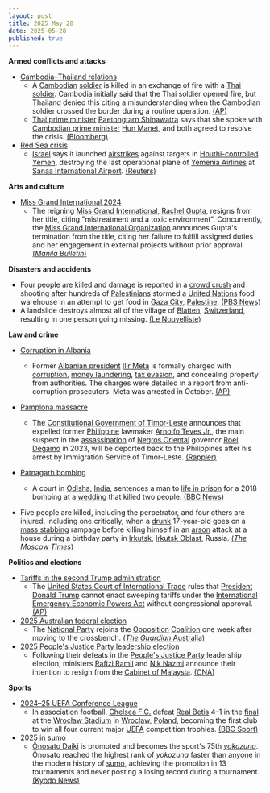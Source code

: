 ```yaml
---
layout: post
title: 2025 May 28
date: 2025-05-28
published: true
---
```



**Armed conflicts and attacks**

* [Cambodia–Thailand relations](https://en.wikipedia.org/wiki/Cambodia%E2%80%93Thailand_relations "Cambodia–Thailand relations")
  + A [Cambodian](https://en.wikipedia.org/wiki/Cambodia "Cambodia") [soldier](https://en.wikipedia.org/wiki/Royal_Cambodian_Armed_Forces "Royal Cambodian Armed Forces") is killed in an exchange of fire with a [Thai](https://en.wikipedia.org/wiki/Thailand "Thailand") [soldier](https://en.wikipedia.org/wiki/Royal_Thai_Armed_Forces "Royal Thai Armed Forces"). Cambodia initially said that the Thai soldier opened fire, but Thailand denied this citing a misunderstanding when the Cambodian soldier crossed the border during a routine operation. [(AP)](https://apnews.com/article/thailand-cambodia-soldiers-border-clash-a4b8547559ff1fe493bdac60aad008eb)
  + [Thai prime minister](https://en.wikipedia.org/wiki/Prime_Minister_of_Thailand "Prime Minister of Thailand") [Paetongtarn Shinawatra](https://en.wikipedia.org/wiki/Paetongtarn_Shinawatra "Paetongtarn Shinawatra") says that she spoke with [Cambodian prime minister](https://en.wikipedia.org/wiki/Prime_Minister_of_Cambodia "Prime Minister of Cambodia") [Hun Manet](https://en.wikipedia.org/wiki/Hun_Manet "Hun Manet"), and both agreed to resolve the crisis. [(Bloomberg)](https://www.bloomberg.com/news/articles/2025-05-28/thai-cambodian-soldiers-exchange-fire-at-disputed-border-area)
* [Red Sea crisis](https://en.wikipedia.org/wiki/Red_Sea_crisis "Red Sea crisis")
  + [Israel](https://en.wikipedia.org/wiki/Israel "Israel") says it launched [airstrikes](https://en.wikipedia.org/wiki/Airstrike "Airstrike") against targets in [Houthi-controlled Yemen](https://en.wikipedia.org/wiki/Houthi-controlled_territory_of_Yemen "Houthi-controlled territory of Yemen"), destroying the last operational plane of [Yemenia Airlines](https://en.wikipedia.org/wiki/Yemenia_Airlines "Yemenia Airlines") at [Sanaa International Airport](https://en.wikipedia.org/wiki/Sanaa_International_Airport "Sanaa International Airport"). [(Reuters)](https://www.reuters.com/world/middle-east/israel-says-it-has-hit-houthi-targets-including-last-plane-sanaa-airport-2025-05-28/)

**Arts and culture**

* [Miss Grand International 2024](https://en.wikipedia.org/wiki/Miss_Grand_International_2024 "Miss Grand International 2024")
  + The reigning [Miss Grand International](https://en.wikipedia.org/wiki/Miss_Grand_International "Miss Grand International"), [Rachel Gupta](https://en.wikipedia.org/wiki/Rachel_Gupta "Rachel Gupta"), resigns from her title, citing "mistreatment and a toxic environment". Concurrently, the [Miss Grand International Organization](https://en.wikipedia.org/wiki/Miss_Grand_International_%28company%29 "Miss Grand International (company)") announces Gupta's termination from the title, citing her failure to fulfill assigned duties and her engagement in external projects without prior approval. [(*Manila Bulletin*)](https://mb.com.ph/2025/05/28/miss-grand-international-2024-rachel-gupta-steps-down-promises-to-return-crown)

**Disasters and accidents**

* Four people are killed and damage is reported in a [crowd crush](https://en.wikipedia.org/wiki/Crowd_crush "Crowd crush") and shooting after hundreds of [Palestinians](https://en.wikipedia.org/wiki/Palestinian "Palestinian") stormed a [United Nations](https://en.wikipedia.org/wiki/United_Nations "United Nations") food warehouse in an attempt to get food in [Gaza City](https://en.wikipedia.org/wiki/Gaza_City "Gaza City"), [Palestine](https://en.wikipedia.org/wiki/Palestine "Palestine"). [(PBS News)](https://www.pbs.org/newshour/world/1-killed-dozens-wounded-when-crowd-was-fired-upon-at-chaotic-gaza-aid-site-health-officials-say)
* A landslide destroys almost all of the village of [Blatten](https://en.wikipedia.org/wiki/Blatten_%28L%C3%B6tschen%29 "Blatten (Lötschen)"), [Switzerland](https://en.wikipedia.org/wiki/Switzerland "Switzerland"), resulting in one person going missing. [(Le Nouvelliste)](https://www.lenouvelliste.ch/valais/haut-valais/une-grande-partie-du-village-de-blatten-rayee-de-la-carte-on-a-perdu-notre-village-pas-notre-coeur-revivez-notre-direct-1454317)

**Law and crime**

* [Corruption in Albania](https://en.wikipedia.org/wiki/Corruption_in_Albania "Corruption in Albania")
  + Former [Albanian president](https://en.wikipedia.org/wiki/President_of_Albania "President of Albania") [Ilir Meta](https://en.wikipedia.org/wiki/Ilir_Meta "Ilir Meta") is formally charged with [corruption](https://en.wikipedia.org/wiki/Corruption "Corruption"), [money laundering](https://en.wikipedia.org/wiki/Money_laundering "Money laundering"), [tax evasion](https://en.wikipedia.org/wiki/Tax_evasion "Tax evasion"), and concealing property from authorities. The charges were detailed in a report from anti-corruption prosecutors. Meta was arrested in October. [(AP)](https://apnews.com/article/albania-corruption-former-president-ilir-meta-charged-8fb2c1d9ab32d9983c2114d6426bb227)
* [Pamplona massacre](https://en.wikipedia.org/wiki/Pamplona_massacre "Pamplona massacre")
  + The [Constitutional Government of Timor-Leste](https://en.wikipedia.org/wiki/Constitutional_Government_of_Timor-Leste "Constitutional Government of Timor-Leste") announces that expelled former [Philippine](https://en.wikipedia.org/wiki/Philippine "Philippine") lawmaker [Arnolfo Teves Jr.](https://en.wikipedia.org/wiki/Arnolfo_Teves_Jr. "Arnolfo Teves Jr."), the main suspect in the [assassination](https://en.wikipedia.org/wiki/Pamplona_massacre "Pamplona massacre") of [Negros Oriental](https://en.wikipedia.org/wiki/Negros_Oriental "Negros Oriental") governor [Roel Degamo](https://en.wikipedia.org/wiki/Roel_Degamo "Roel Degamo") in 2023, will be deported back to the Philippines after his arrest by Immigration Service of Timor-Leste. [(Rappler)](https://www.rappler.com/philippines/timor-leste-arrest-arnie-teves-may-2025/)
* [Patnagarh bombing](https://en.wikipedia.org/wiki/Patnagarh_bombing "Patnagarh bombing")
  + A court in [Odisha](https://en.wikipedia.org/wiki/Odisha "Odisha"), [India](https://en.wikipedia.org/wiki/India "India"), sentences a man to [life in prison](https://en.wikipedia.org/wiki/Life_in_prison "Life in prison") for a 2018 bombing at a [wedding](https://en.wikipedia.org/wiki/Wedding "Wedding") that killed two people. [(BBC News)](https://www.bbc.com/news/articles/c071myeve25o)

* Five people are killed, including the perpetrator, and four others are injured, including one critically, when a [drunk](https://en.wikipedia.org/wiki/Drunk "Drunk") 17-year-old goes on a [mass stabbing](https://en.wikipedia.org/wiki/Mass_stabbing "Mass stabbing") rampage before killing himself in an [arson](https://en.wikipedia.org/wiki/Arson "Arson") attack at a house during a birthday party in [Irkutsk](https://en.wikipedia.org/wiki/Irkutsk "Irkutsk"), [Irkutsk Oblast](https://en.wikipedia.org/wiki/Irkutsk_Oblast "Irkutsk Oblast"), Russia. [(*The Moscow Times*)](https://www.themoscowtimes.com/2025/05/28/teenager-kills-5-injures-4-in-drunken-stabbing-in-irkutsk-region-a89248)

**Politics and elections**

* [Tariffs in the second Trump administration](https://en.wikipedia.org/wiki/Tariffs_in_the_second_Trump_administration "Tariffs in the second Trump administration")
  + The [United States Court of International Trade](https://en.wikipedia.org/wiki/United_States_Court_of_International_Trade "United States Court of International Trade") rules that [President](https://en.wikipedia.org/wiki/President_of_the_United_States "President of the United States") [Donald Trump](https://en.wikipedia.org/wiki/Donald_Trump "Donald Trump") cannot enact sweeping tariffs under the [International Emergency Economic Powers Act](https://en.wikipedia.org/wiki/International_Emergency_Economic_Powers_Act "International Emergency Economic Powers Act") without congressional approval. [(AP)](https://apnews.com/article/trump-tariffs-trade-court-0392dbd59f548e49ad4f64254ae3f94a)
* [2025 Australian federal election](https://en.wikipedia.org/wiki/2025_Australian_federal_election "2025 Australian federal election")
  + The [National Party](https://en.wikipedia.org/wiki/National_Party_of_Australia "National Party of Australia") rejoins the [Opposition](https://en.wikipedia.org/wiki/Opposition_%28Australia%29 "Opposition (Australia)") [Coalition](https://en.wikipedia.org/wiki/Liberal-National_Coalition "Liberal-National Coalition") one week after moving to the crossbench. [(*The Guardian* Australia)](https://www.theguardian.com/australia-news/2025/may/28/liberals-and-nationals-reach-agreement-to-reunite-coalition-a-week-after-dramatic-split)
* [2025 People's Justice Party leadership election](https://en.wikipedia.org/wiki/2025_People%27s_Justice_Party_leadership_election "2025 People's Justice Party leadership election")
  + Following their defeats in the [People's Justice Party](https://en.wikipedia.org/wiki/People%27s_Justice_Party_%28Malaysia%29 "People's Justice Party (Malaysia)") leadership election, ministers [Rafizi Ramli](https://en.wikipedia.org/wiki/Rafizi_Ramli "Rafizi Ramli") and [Nik Nazmi](https://en.wikipedia.org/wiki/Nik_Nazmi "Nik Nazmi") announce their intention to resign from the [Cabinet of Malaysia](https://en.wikipedia.org/wiki/Cabinet_of_Malaysia "Cabinet of Malaysia"). [(CNA)](https://www.channelnewsasia.com/asia/malaysia-economy-minister-rafizi-ramli-ally-nik-nazmi-quit-cabinet-after-losses-ruling-pkrs-leadership-polls-5156601)

**Sports**

* [2024–25 UEFA Conference League](https://en.wikipedia.org/wiki/2024%E2%80%9325_UEFA_Conference_League "2024–25 UEFA Conference League")
  + In association football, [Chelsea F.C.](https://en.wikipedia.org/wiki/Chelsea_F.C. "Chelsea F.C.") defeat [Real Betis](https://en.wikipedia.org/wiki/Real_Betis "Real Betis") 4–1 in the [final](https://en.wikipedia.org/wiki/2025_UEFA_Conference_League_final "2025 UEFA Conference League final") at the [Wrocław Stadium](https://en.wikipedia.org/wiki/Wroc%C5%82aw_Stadium "Wrocław Stadium") in [Wrocław](https://en.wikipedia.org/wiki/Wroc%C5%82aw "Wrocław"), [Poland](https://en.wikipedia.org/wiki/Poland "Poland"), becoming the first club to win all four current major [UEFA](https://en.wikipedia.org/wiki/UEFA "UEFA") competition trophies. [(BBC Sport)](https://www.bbc.com/sport/football/live/crk2zx2e1xet#Report)
* [2025 in sumo](https://en.wikipedia.org/wiki/2025_in_sumo "2025 in sumo")
  + [Ōnosato Daiki](https://en.wikipedia.org/wiki/%C5%8Cnosato_Daiki "Ōnosato Daiki") is promoted and becomes the sport's 75th *[yokozuna](https://en.wikipedia.org/wiki/Yokozuna "Yokozuna")*. Ōnosato reached the highest rank of *yokozuna* faster than anyone in the modern history of [sumo](https://en.wikipedia.org/wiki/Sumo "Sumo"), achieving the promotion in 13 tournaments and never posting a losing record during a tournament. [(Kyodo News)](https://english.kyodonews.net/news/2025/05/68e4a493f74c-update1-sumo-onosato-becomes-yokozuna-at-record-pace-after-13-tournaments.html)
